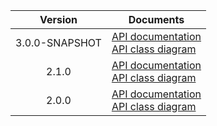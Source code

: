 | Version | Documents |
|:---:|---|
| 3.0.0-SNAPSHOT | [API documentation](3.0.0-SNAPSHOT)<br>[API class diagram](3.0.0-SNAPSHOT/api_class_diagram.svg) |
| 2.1.0 | [API documentation](2.1.0)<br>[API class diagram](2.1.0/api_class_diagram.svg) |
| 2.0.0 | [API documentation](2.0.0)<br>[API class diagram](2.0.0/api_class_diagram.svg) |
